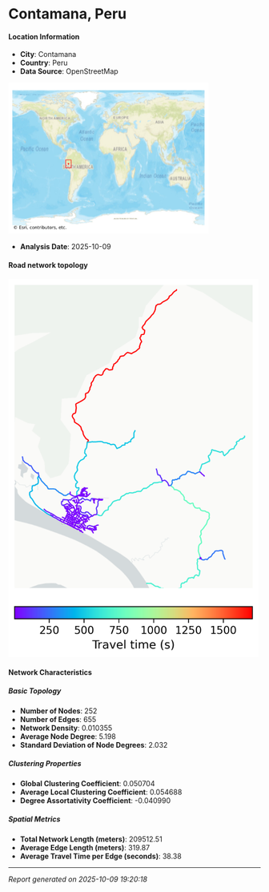 # Contamana, Peru

#### Location Information

- **City**: Contamana
- **Country**: Peru
- **Data Source**: OpenStreetMap
<img src="Contamana_location.png" alt="Contamana Location Map" width="400" />

- **Analysis Date**: 2025-10-09

#### Road network topology

<img src="Contamana_network_map.png" alt="Contamana Road Network Map" width="500"/>

#### Network Characteristics

##### Basic Topology

- **Number of Nodes**: 252
- **Number of Edges**: 655
- **Network Density**: 0.010355
- **Average Node Degree**: 5.198
- **Standard Deviation of Node Degrees**: 2.032

##### Clustering Properties

- **Global Clustering Coefficient**: 0.050704
- **Average Local Clustering Coefficient**: 0.054688
- **Degree Assortativity Coefficient**: -0.040990

##### Spatial Metrics

- **Total Network Length (meters)**: 209512.51
- **Average Edge Length (meters)**: 319.87
- **Average Travel Time per Edge (seconds)**: 38.38

---
*Report generated on 2025-10-09 19:20:18*
